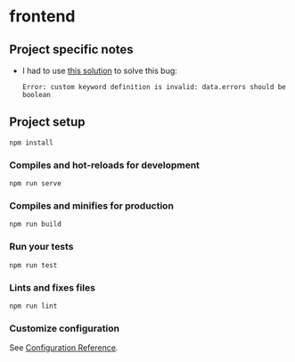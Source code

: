 # frontend

## Project specific notes

- I had to use [this solution](https://github.com/webpack/webpack/issues/8768#issuecomment-462091655) to solve this bug:
  ```
  Error: custom keyword definition is invalid: data.errors should be boolean
  ```

## Project setup
```
npm install
```

### Compiles and hot-reloads for development
```
npm run serve
```

### Compiles and minifies for production
```
npm run build
```

### Run your tests
```
npm run test
```

### Lints and fixes files
```
npm run lint
```

### Customize configuration
See [Configuration Reference](https://cli.vuejs.org/config/).
